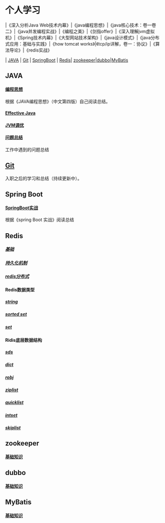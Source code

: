  
# 个人学习

|《深入分析Java Web技术内幕》|《java编程思想》|《java核心技术：卷一卷二》|《java并发编程实战》|《编程之美》|《剑指offer》|《深入理解jvm虚拟机》|《Spring技术内幕》|《大型网站技术架构》|《java设计模式》|《java分布式应用：基础与实践》|《how tomcat works》|《tcp/ip详解，卷一：协议》|《算法导论》|《redis实战》

| [JAVA](#JAVA) | [Git](#Git) | [SpringBoot](#SpringBoot) | [Redis](#Redis)| [zookeeper](#zookeeper)|[dubbo](#dubbo)|[MyBatis](#MyBatis)

## JAVA
#### [编程思想](Java/编程思想.md)  
   根据《JAVA编程思想》（中文第四版）自己阅读总结。
#### [Effective Java](Java/EffectiveJava.md)
#### [JVM调优](Java/jvm调优.md)
#### [问题总结](Java/working.md)  
   工作中遇到的问题总结
## [Git](Git/Git.md)  
   入职之后的学习和总结（持续更新中）。
## Spring Boot 
#### [SpringBoot实战](SpringBoot/SpringBoot实战.md)  
   根据《spring Boot 实战》阅读总结
## Redis
##### [基础](Redis/基础知识.md)
##### [持久化机制](Redis/持久化机制.md)
##### [redis分布式](Redis/redis分布式.md)
#### Redis数据类型
##### [string](Redis/string数据类型.md)
##### [sorted set](Redis/sortedset数据类型.md)
##### [set](Redis/set数据类型.md)
#### Ridis底层数据结构
##### [sds](Redis/sds数据结构.md)
##### [dict](Redis/dict数据结构.md)
##### [robj](Redis/robj数据结构.md)
##### [ziplist](Redis/ziplist数据结构.md)
##### [quicklist](Redis/quicklist数据结构.md)
##### [intset](Redis/intset数据结构.md)
##### [skiplist](Redis/skiplist数据结构.md)
## zookeeper
#### [基础知识](zookeeper/基础知识.md)
## dubbo
#### [基础知识](dubbo/基础知识.md)
## MyBatis
#### [基础知识](mybatis/基础知识.md)

